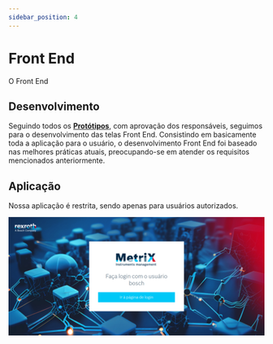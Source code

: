 ```yaml
---
sidebar_position: 4
---
```


# Front End

O Front End

## Desenvolvimento

Seguindo todos os [**Protótipos**](../technical-doc/prototipo.md), com aprovação dos responsáveis, seguimos para o desenvolvimento das telas Front End.
Consistindo em basicamente toda a aplicação para o usuário, o desenvolvimento Front End foi baseado nas melhores práticas atuais, preocupando-se em atender os requisitos mencionados anteriormente.

## Aplicação

Nossa aplicação é restrita, sendo apenas para usuários autorizados.

![Login](./img/login.png)
